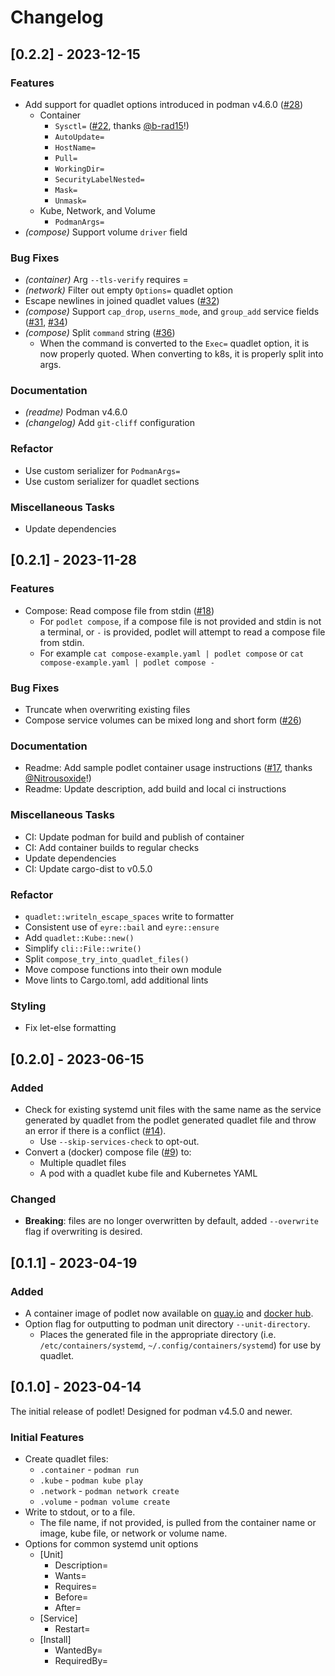 # Changelog

## [0.2.2] - 2023-12-15

### Features

- Add support for quadlet options introduced in podman v4.6.0 ([#28](https://github.com/k9withabone/podlet/issues/28))
    - Container
        - `Sysctl=` ([#22](https://github.com/k9withabone/podlet/pull/22), thanks [@b-rad15](https://github.com/b-rad15)!)
        - `AutoUpdate=`
        - `HostName=`
        - `Pull=`
        - `WorkingDir=`
        - `SecurityLabelNested=`
        - `Mask=`
        - `Unmask=`
    - Kube, Network, and Volume
        - `PodmanArgs=`
- *(compose)* Support volume `driver` field

### Bug Fixes

- *(container)* Arg `--tls-verify` requires =
- *(network)* Filter out empty `Options=` quadlet option
- Escape newlines in joined quadlet values ([#32](https://github.com/k9withabone/podlet/issues/32))
- *(compose)* Support `cap_drop`, `userns_mode`, and `group_add` service fields ([#31](https://github.com/k9withabone/podlet/issues/31), [#34](https://github.com/k9withabone/podlet/issues/34))
- *(compose)* Split `command` string ([#36](https://github.com/k9withabone/podlet/issues/36))
    - When the command is converted to the `Exec=` quadlet option, it is now properly quoted. When converting to k8s, it is properly split into args.

### Documentation

- *(readme)* Podman v4.6.0
- *(changelog)* Add `git-cliff` configuration

### Refactor

- Use custom serializer for `PodmanArgs=`
- Use custom serializer for quadlet sections

### Miscellaneous Tasks

- Update dependencies

## [0.2.1] - 2023-11-28

### Features

- Compose: Read compose file from stdin ([#18](https://github.com/k9withabone/podlet/discussions/18))
    - For `podlet compose`, if a compose file is not provided and stdin is not a terminal, or `-` is provided, podlet will attempt to read a compose file from stdin.
    - For example `cat compose-example.yaml | podlet compose` or `cat compose-example.yaml | podlet compose -`

### Bug Fixes

- Truncate when overwriting existing files
- Compose service volumes can be mixed long and short form ([#26](https://github.com/k9withabone/podlet/issues/26))

### Documentation

- Readme: Add sample podlet container usage instructions ([#17](https://github.com/k9withabone/podlet/pull/17), thanks [@Nitrousoxide](https://github.com/Nitrousoxide)!)
- Readme: Update description, add build and local ci instructions

### Miscellaneous Tasks

- CI: Update podman for build and publish of container
- CI: Add container builds to regular checks
- Update dependencies
- CI: Update cargo-dist to v0.5.0

### Refactor

- `quadlet::writeln_escape_spaces` write to formatter
- Consistent use of `eyre::bail` and `eyre::ensure`
- Add `quadlet::Kube::new()`
- Simplify `cli::File::write()`
- Split `compose_try_into_quadlet_files()`
- Move compose functions into their own module
- Move lints to Cargo.toml, add additional lints

### Styling

- Fix let-else formatting

## [0.2.0] - 2023-06-15

### Added

- Check for existing systemd unit files with the same name as the service generated by quadlet from the podlet generated quadlet file and throw an error if there is a conflict ([#14](https://github.com/k9withabone/podlet/issues/14)).
    - Use `--skip-services-check` to opt-out.
- Convert a (docker) compose file ([#9](https://github.com/k9withabone/podlet/issues/9)) to:
    - Multiple quadlet files
    - A pod with a quadlet kube file and Kubernetes YAML

### Changed

- **Breaking**: files are no longer overwritten by default, added `--overwrite` flag if overwriting is desired.

## [0.1.1] - 2023-04-19

### Added

- A container image of podlet now available on [quay.io](https://quay.io/repository/k9withabone/podlet) and [docker hub](https://hub.docker.com/r/k9withabone/podlet).
- Option flag for outputting to podman unit directory `--unit-directory`.
    - Places the generated file in the appropriate directory (i.e. `/etc/containers/systemd`, `~/.config/containers/systemd`) for use by quadlet.

## [0.1.0] - 2023-04-14

The initial release of podlet! Designed for podman v4.5.0 and newer.

### Initial Features

- Create quadlet files:
    - `.container` - `podman run`
    - `.kube` - `podman kube play`
    - `.network` - `podman network create`
    - `.volume` - `podman volume create`
- Write to stdout, or to a file.
    - The file name, if not provided, is pulled from the container name or image, kube file, or network or volume name.
- Options for common systemd unit options
    - [Unit]
        - Description=
        - Wants=
        - Requires=
        - Before=
        - After=
    - [Service]
        - Restart=
    - [Install]
        - WantedBy=
        - RequiredBy=
